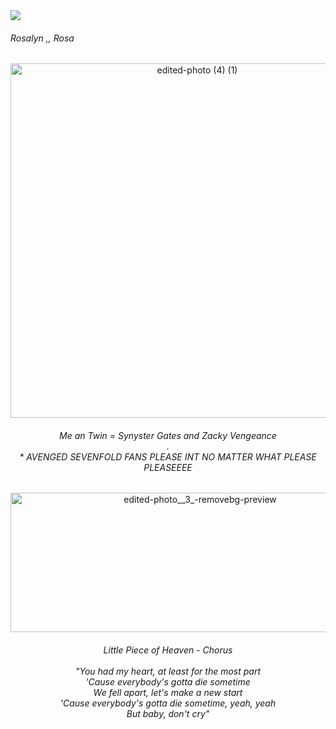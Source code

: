 <div align="left">
  <img src="https://visitor-badge.laobi.icu/badge?page_id=A7Xloser.A7Xloser&left_color=black&right_color=navy&left_text=A7Xlings"  />
</div>


<h6 align="left">Rosalyn ,, Rosa</h6>

<div align="center">
<img width="582" height="567" alt="edited-photo (4) (1)" src="https://github.com/user-attachments/assets/a962fa39-829f-4eda-9acb-522bdead95a4" />

<h6 align="center">Me an Twin = Synyster Gates and Zacky Vengeance<br>.<br> * AVENGED SEVENFOLD FANS PLEASE INT NO MATTER WHAT PLEASE PLEASEEEE</h5>

<div align="center">
 <img width="591" height="223" alt="edited-photo__3_-removebg-preview" src="https://github.com/user-attachments/assets/53069886-32a9-4d83-bcfd-91ad79aae867" />



<h6 align="center">Little Piece of Heaven - Chorus<br><br>"You had my heart, at least for the most part<br>'Cause everybody's gotta die sometime<br>We fell apart, let's make a new start<br>'Cause everybody's gotta die sometime, yeah, yeah<br>But baby, don't cry"</h6>
